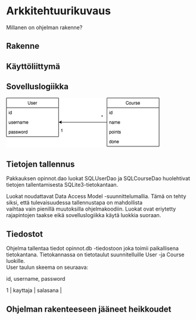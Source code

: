 # Arkkitehtuurikuvaus

Millanen on ohjelman rakenne?

## Rakenne
  
## Käyttöliittymä

## Sovelluslogiikka

![alt text](https://github.com/joonissi/ot-harjoitustyo/blob/master/dokumentaatio/luokkakaavio.png "luokkakaavio")  
  
## Tietojen tallennus  

Pakkauksen opinnot.dao luokat SQLUserDao ja SQLCourseDao huolehtivat tietojen tallentamisesta SQLite3-tietokantaan.  
  
Luokat noudattavat Data Access Model -suunnittelumallia. Tämä on tehty siksi, että tulevaisuudessa tallennustapa on mahdollista  
vaihtaa vain pienillä muutoksilla ohjelmakoodiin. Luokat ovat eriytetty rajapintojen taakse eikä sovelluslogiikka käytä luokkia suoraan.

## Tiedostot

Ohjelma tallentaa tiedot opinnot.db -tiedostoon joka toimii paikallisena tietokantana. Tietokannassa on tietotaulut suunnitelluille User -ja Course luokille.  
User taulun skeema on seuraava:

id, username, password  
  
1 | kayttaja | salasana |
  

## Ohjelman rakenteeseen jääneet heikkoudet
  
  
